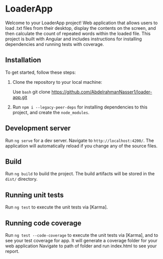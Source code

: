 # LoaderApp

Welcome to your LoaderApp project!
Web application that allows users to load .txt files from their desktop, display the contents on the screen, and then calculate the count of repeated words within the loaded file.
This project is built with Angular and includes instructions for installing dependencies and running tests with coverage.

## Installation

To get started, follow these steps:

1. Clone the repository to your local machine:

   Use `bash`
   git clone https://github.com/AbdelrahmanNasser1/loader-app.git

2. Run `npm i --legacy-peer-deps` for installing dependencies to this project, and create the `node_modules`.

## Development server

Run `ng serve` for a dev server. Navigate to `http://localhost:4200/`. The application will automatically reload if you change any of the source files.

## Build

Run `ng build` to build the project. The build artifacts will be stored in the `dist/` directory.

## Running unit tests

Run `ng test` to execute the unit tests via [Karma].

## Running code coverage

Run `ng test --code-coverage` to execute the unit tests via [Karma], and to see your test coverage for app.
It will generate a coverage folder for your web application
Navigate to path of folder and run index.html to see your report.
